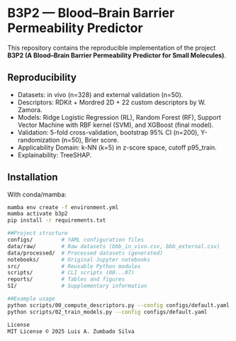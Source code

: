 # B3P2 — Blood–Brain Barrier Permeability Predictor

This repository contains the reproducible implementation of the project **B3P2 (A Blood–Brain Barrier Permeability Predictor for Small Molecules)**.

## Reproducibility
- Datasets: in vivo (n=328) and external validation (n=50).
- Descriptors: RDKit + Mordred 2D + 22 custom descriptors by W. Zamora.
- Models: Ridge Logistic Regression (RL), Random Forest (RF), Support Vector Machine with RBF kernel (SVM), and XGBoost (final model).
- Validation: 5-fold cross-validation, bootstrap 95% CI (n=200), Y-randomization (n=50), Brier score.
- Applicability Domain: k-NN (k=5) in z-score space, cutoff p95_train.
- Explainability: TreeSHAP.

## Installation
With conda/mamba:
```bash
mamba env create -f environment.yml
mamba activate b3p2
pip install -r requirements.txt

##Project structure
configs/         # YAML configuration files
data/raw/        # Raw datasets (bbb_in_vivo.csv, bbb_external.csv)
data/processed/  # Processed datasets (generated)
notebooks/       # Original Jupyter notebooks
src/             # Reusable Python modules
scripts/         # CLI scripts (00...07)
reports/         # Tables and figures
SI/              # Supplementary information

##Example usage
python scripts/00_compute_descriptors.py --config configs/default.yaml
python scripts/02_train_models.py --config configs/default.yaml

License
MIT License © 2025 Luis A. Zumbado Silva

